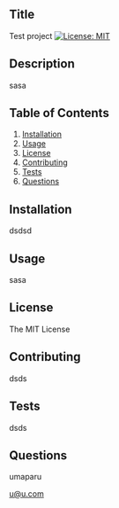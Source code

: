 
  ## Title
  Test project
  [![License: MIT](https://img.shields.io/badge/License-MIT-yellow.svg)](https://opensource.org/licenses/MIT)
  
  ## Description 
  sasa
  
  ## Table of Contents
  1. [Installation](#Installation)
  2. [Usage](#Usage)
  3. [License](#License)
  4. [Contributing](#Contributing)
  5. [Tests](#Tests)
  6. [Questions](#Questions)
  
  ## Installation
  dsdsd
  ## Usage
  sasa
  ## License
 
  The MIT License 
  ## Contributing
  dsds
  ## Tests
  dsds
  ## Questions
  umaparu

  u@u.com
  
